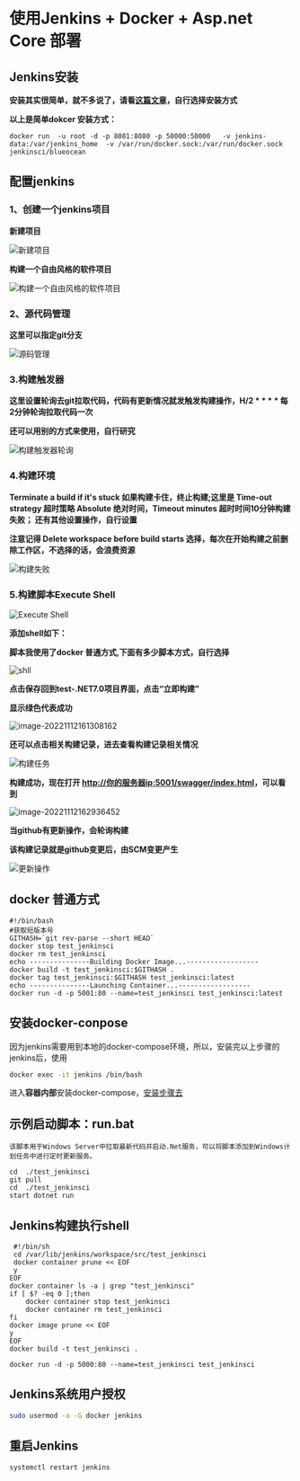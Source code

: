 # 使用Jenkins + Docker + Asp.net Core  部署

## Jenkins安装

**安装其实很简单，就不多说了，请看[这篇文章](https://www.jenkins.io/zh/doc/book/installing/)，自行选择安装方式** 

**以上是简单dokcer 安装方式：**

```shell
docker run  -u root -d -p 8081:8080 -p 50000:50000   -v jenkins-data:/var/jenkins_home  -v /var/run/docker.sock:/var/run/docker.sock   jenkinsci/blueocean
```

## 配置jenkins

### 1、创建一个jenkins项目

**新建项目**

![新建项目](./images/image-20221112144045809.png)

**构建一个自由风格的软件项目**

![构建一个自由风格的软件项目](./images/%E6%9E%84%E5%BB%BA%E4%B8%80%E4%B8%AA%E8%87%AA%E7%94%B1%E9%A3%8E%E6%A0%BC%E7%9A%84%E8%BD%AF%E4%BB%B6%E9%A1%B9%E7%9B%AE.png)

### 2、源代码管理

**这里可以指定git分支**

![源码管理](./images/image-20221112154257832.png)

### 3.构建触发器

**这里设置轮询去git拉取代码，代码有更新情况就发触发构建操作，H/2 * * * * 每2分钟轮询拉取代码一次**

**还可以用别的方式来使用，自行研究**

![构建触发器轮询](./images/image-20221112154724229.png)

### 4.构建环境

**Terminate a build if it's stuck  如果构建卡住，终止构建;这里是 Time-out strategy 超时策略 Absolute 绝对时间，Timeout minutes 超时时间10分钟构建失败； 还有其他设置操作，自行设置**

**注意记得 Delete workspace before build starts 选择，每次在开始构建之前删除工作区，不选择的话，会浪费资源**

![构建失败](images/image-20221112155935739.png)

### 5.构建脚本Execute Shell

![Execute Shell](./images/image-20221112160244938.png)



**添加shell如下：**

**脚本我使用了docker 普通方式,下面有多少脚本方式，自行选择**

![shll](./images/image-20221112160532517.png)

**点击保存回到test-.NET7.0项目界面，点击“立即构建”**

**显示绿色代表成功**

![image-20221112161308162](./images/image-20221112161308162.png)

**还可以点击相关构建记录，进去查看构建记录相关情况**

![构建任务](./images/image-20221112161640549.png)

**构建成功，现在打开 [http://你的服务器ip:5001/swagger/index.html](http://xn--ip-0p3cl7jf7fo83a16x:5001)，可以看到**

![image-20221112162936452](./images/image-20221112162936452.png)

**当github有更新操作，会轮询构建**

**该构建记录就是github变更后，由SCM变更产生**

![更新操作](./images/image-20221112162053871.png)



## docker 普通方式

```shell
#!/bin/bash
#获取短版本号
GITHASH=`git rev-parse --short HEAD`
docker stop test_jenkinsci
docker rm test_jenkinsci
echo ---------------Building Docker Image...------------------
docker build -t test_jenkinsci:$GITHASH .
docker tag test_jenkinsci:$GITHASH test_jenkinsci:latest
echo ---------------Launching Container...------------------
docker run -d -p 5001:80 --name=test_jenkinsci test_jenkinsci:latest
```

## 安装docker-conpose

因为jenkins需要用到本地的docker-compose环境，所以，安装完以上步骤的jenkins后，使用

```sh
docker exec -it jenkins /bin/bash
```

进入**容器内部**安装docker-compose，[安装步骤去](https://github.com/yeasy/docker_practice/blob/master/compose/install.md)

## 示例启动脚本：run.bat

```shell
该脚本用于Windows Server中拉取最新代码并启动.Net服务，可以将脚本添加到Windows计划任务中进行定时更新服务。

cd  ./test_jenkinsci
git pull
cd  ./test_jenkinsci
start dotnet run
```

## Jenkins构建执行shell

```shell
 #!/bin/sh
 cd /var/lib/jenkins/workspace/src/test_jenkinsci
 docker container prune << EOF
 y
EOF
docker container ls -a | grep "test_jenkinsci"
if [ $? -eq 0 ];then
    docker container stop test_jenkinsci
    docker container rm test_jenkinsci
fi
docker image prune << EOF
y
EOF
docker build -t test_jenkinsci .

docker run -d -p 5000:80 --name=test_jenkinsci test_jenkinsci
```

## Jenkins系统用户授权

```sh
sudo usermod -a -G docker jenkins
```

## 重启Jenkins

```shell
systemctl restart jenkins
```
